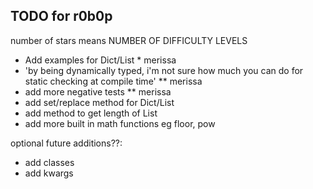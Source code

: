 ## TODO for r0b0p

number of stars means NUMBER OF DIFFICULTY LEVELS

- Add examples for Dict/List \* merissa
- 'by being dynamically typed, i'm not sure how much you can do for static checking at compile time' \*\* merissa
- add more negative tests \*\* merissa
- add set/replace method for Dict/List
- add method to get length of List
- add more built in math functions eg floor, pow

optional future additions??:

- add classes
- add kwargs
